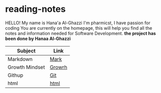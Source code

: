 # reading-notes

HELLO! My name is Hana'a Al-Ghazzi 
I'm pharmicst, I have passion for coding
You are currently on the homepage, this will help you find all the notes and information needed for Software Development.
**the project has been done by Hanaa Al-Ghazzi**


| Subject         |      Link     |
| -------------   | ------------- |
| Markdown | [Mark](https://hanaaghazzi.github.io/reading-notes/markdown) |
|  Growth Mindset   | [Growrh](https://hanaaghazzi.github.io/reading-notes/Growth)  |
|    Githup  | [Git](https://hanaaghazzi.github.io/reading-notes/read03)  |
|  html | [html](https://hanaaghazzi.github.io/reading-notes/HTML)  |

